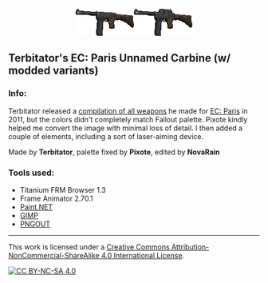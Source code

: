 <p align="center"><img src="/_pics/ecp_carbine_set.png" alt="ECP Unnamed Carbine"/></p>

## Terbitator's EC: Paris Unnamed Carbine (w/ modded variants)

### Info:
Terbitator released a [compilation of all weapons](https://www.nma-fallout.com/threads/collection-inventory-frm-edits.186246/post-3876363) he made for [EC: Paris](https://www.nma-fallout.com/threads/european-commonwealth-paris-wip.194455/) in 2011, but the colors didn't completely match Fallout palette. Pixote kindly helped me convert the image with minimal loss of detail. I then added a couple of elements, including a sort of laser-aiming device.

Made by **Terbitator**, palette fixed by **Pixote**, edited by **NovaRain**

### Tools used:
* Titanium FRM Browser 1.3
* Frame Animator 2.70.1
* [Paint.NET](https://www.getpaint.net)
* [GIMP](https://www.gimp.org)
* [PNGOUT](http://advsys.net/ken/utils.htm)

--------------------------------------------------------------------------------
This work is licensed under a [Creative Commons Attribution-NonCommercial-ShareAlike 4.0 International License][cc-by-nc-sa].

[![CC BY-NC-SA 4.0][cc-by-nc-sa-image]][cc-by-nc-sa]

[cc-by-nc-sa]: https://creativecommons.org/licenses/by-nc-sa/4.0/
[cc-by-nc-sa-image]: https://licensebuttons.net/l/by-nc-sa/4.0/88x31.png
